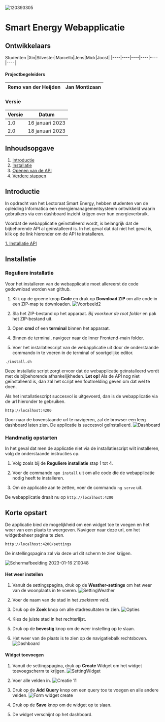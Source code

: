 ![120393305](https://user-images.githubusercontent.com/38434237/212727884-4746ef79-9726-4618-8a16-37bde6750281.png)
# Smart Energy Webapplicatie

## Ontwikkelaars
Studenten
|Xin|Silvester|Marcello|Jens|Mick|Joost|
|----|----|----|----|----|----|

#### Projectbegeleiders
|Remo van der Heijden|Jan Montizaan|
|----|----|

### Versie
|Versie|Datum|
|----|----|
|1.0|16 januari 2023|
|2.0|18 januari 2023|

## Inhoudsopgave

<ol>
  <li><a href="#Introduction">Introductie</a></li>
  <li><a href="#Installation">Installatie</a></li>
  <li><a href="#OpenApp">Openen van de API</a></li>
  <li><a href="#VerdereStappen">Verdere stappen</a></li>
</ol>

## Introductie
<div id="#Introduction">
  <p>In opdracht van het Lectoraat Smart Energy, hebben studenten van de opleiding Informatica een energiemanagementsysteem ontwikkeld waarin gebruikers via een dashboard inzicht krijgen over hun energieverbruik. </p>
</div>

Voordat de webapplicatie geïnstalleerd wordt, is belangrijk dat de bijbehorende API al geïnstalleerd is. 
In het geval dat dat niet het geval is, klik op de link hieronder om de API te installeren.

[1. Installatie API](https://github.com/SmartEnergyOrg/Backend/blob/feature-documentation/README.md)

## Installatie

### Reguliere installatie
Voor het installeren van de webapplicatie moet allereerst de code gedownload worden van github.

1. Klik op de groene knop **Code** en druk op **Download ZIP** om alle code in een ZIP-map te downloaden.
![Voorbeeld2](https://user-images.githubusercontent.com/38434237/212754451-fb8f6ec8-4269-41a2-8dc3-31a1f116a8c3.png)

2. Sla het ZIP-bestand op het apparaat. _Bij voorkeur de root folder_ en pak het ZIP-bestand uit.

3. Open **cmd** of een **terminal** binnen het apparaat.

4. Binnen de terminal, navigeer naar de Inner Frontend-main folder.

5. Voer het installatiescript van de webapplicatie uit door de onderstaande commando in te voeren in de terminal of soortgelijke editor.

```
./install.sh
```

Deze installatie script zorgt ervoor dat de webapplicatie geïnstalleerd wordt met de bijbehorende afhankelijkheden.
**Let op!** Als de API nog niet geïnstalleerd is, dan zal het script een foutmelding geven om dat wel te doen.

Als het installatiescript succesvol is uitgevoerd, dan is de webapplicatie via de url hieronder te gebruiken.

```
http://localhost:4200
```

Door naar de bovenstaande url te navigeren, zal de browser een leeg dashboard laten zien.
De applicatie is succesvol geïnstalleerd.
![Dashboard](https://user-images.githubusercontent.com/38434237/212761676-222472e7-3286-42f5-a175-200a6d75eb96.png)

### Handmatig opstarten
In het geval dat men de applicatie niet via de installatiescript wilt installeren, volg de onderstaande instructies op.

1. Volg zoals bij de **Reguliere installatie** stap 1 tot 4.

2. Voer de commando ```npm install``` uit om alle code die de webapplicatie nodig heeft te installeren.

3. Om de applicatie aan te zetten, voer de commando ```ng serve``` uit.

De webapplicatie draait nu op ```http://localhost:4200```

## Korte opstart
De applicatie bied de mogelijkheid om een widget toe te voegen en het weer van een plaats te weergeven.
Navigeer naar deze url, om het widgetbeheer pagina te zien.

```
http://localhost:4200/settings
```

De instellingspagina zal via deze url dit scherm te zien krijgen.

![Schermafbeelding 2023-01-16 210048](https://user-images.githubusercontent.com/38434237/212757903-d9c79f55-303b-471c-bb9a-ad7783cffb85.png)

#### Het weer instellen

1. Vanuit de settingspagina, druk op de **Weather-settings** om het weer van de woonplaats in te voeren.
![SettingWeather](https://user-images.githubusercontent.com/38434237/212761205-ad902e8b-ae9a-433c-bd17-075ac07deb3c.png)

2. Voer de naam van de stad in het _zoekterm_ veld.

3. Druk op de **Zoek** knop om alle stadresultaten te zien.
![Opties](https://user-images.githubusercontent.com/38434237/212758699-1015476c-cf68-4a06-9719-408a00aeb684.png)

4. Kies de juiste stad in het rechterlijst.

5. Druk op de **bevestig** knop om de weer instelling op te slaan.

6. Het weer van de plaats is te zien op de navigatiebalk rechtsboven.
![Dashboard](https://user-images.githubusercontent.com/38434237/213002857-597c6bbf-b13e-48ef-8d87-1d0dc36e76b2.png)

#### Widget toevoegen

1. Vanuit de settingspagina, druk op **Create** Widget om het widget toevoegscherm te krijgen.
![SettingWidget](https://user-images.githubusercontent.com/38434237/212761154-4a468d8b-3754-4f67-9576-3f187e304c07.png)

2. Voer alle velden in.
![Creatie 11](https://user-images.githubusercontent.com/38434237/213003748-0f8f656c-6c61-4b80-8da6-6a4cd699ed3f.png)

3. Druk op de **Add Query** knop om een query toe te voegen en alle andere velden.
![Form widget create](https://user-images.githubusercontent.com/38434237/213003895-c4df1e35-4cb8-4720-b168-a4276a2ebd96.png)

4. Druk op de **Save** knop om de widget op te slaan.

5. De widget verschijnt op het dashboard.

